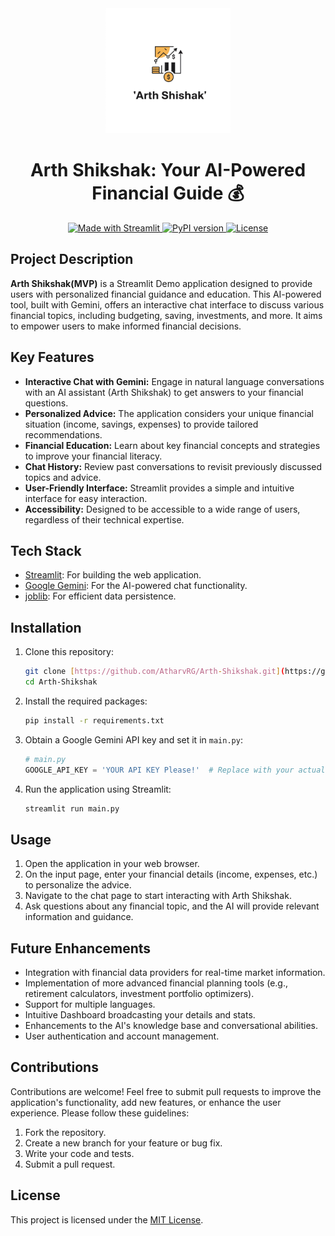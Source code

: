<div align="center">
  <img src=https://github.com/AtharvRG/Arth-Shikshak/blob/main/logo.jpg?raw=true" alt="Arth Shikshak Logo" width="200"/>
  <h1 align="center">Arth Shikshak: Your AI-Powered Financial Guide 💰</h1>
</div>

<p align="center">
  <a href="https://streamlit.io/">
    <img src="https://img.shields.io/badge/Made%20with-Streamlit-brightgreen.svg" alt="Made with Streamlit">
  </a>
  <a href="https://pypi.org/project/google-generativeai/">
    <img src="https://img.shields.io/pypi/v/google-generativeai" alt="PyPI version">
  </a>
  <a href="https://github.com/AtharvRG/Arth-Shikshak/blob/master/LICENSE">
    <img src="https://img.shields.io/badge/License-MIT-yellow.svg" alt="License">
  </a>
</p>

## Project Description

**Arth Shikshak(MVP)** is a Streamlit Demo application designed to provide users with personalized financial guidance and education. This AI-powered tool, built with Gemini, offers an interactive chat interface to discuss various financial topics, including budgeting, saving, investments, and more.  It aims to empower users to make informed financial decisions.

## Key Features

* **Interactive Chat with Gemini:** Engage in natural language conversations with an AI assistant (Arth Shikshak) to get answers to your financial questions.
* **Personalized Advice:** The application considers your unique financial situation (income, savings, expenses) to provide tailored recommendations.
* **Financial Education:** Learn about key financial concepts and strategies to improve your financial literacy.
* **Chat History:** Review past conversations to revisit previously discussed topics and advice.
* **User-Friendly Interface:** Streamlit provides a simple and intuitive interface for easy interaction.
* **Accessibility:** Designed to be accessible to a wide range of users, regardless of their technical expertise.

## Tech Stack

* [Streamlit](https://streamlit.io/): For building the web application.
* [Google Gemini](https://ai.google.com/): For the AI-powered chat functionality.
* [joblib](https://joblib.readthedocs.io/en/latest/): For efficient data persistence.

## Installation

1.  Clone this repository:

    ```bash
    git clone [https://github.com/AtharvRG/Arth-Shikshak.git](https://github.com/AtharvRG/Arth-Shikshak.git)
    cd Arth-Shikshak
    ```

2.  Install the required packages:

    ```bash
    pip install -r requirements.txt
    ```

3.  Obtain a Google Gemini API key and set it in `main.py`:

    ```python
    # main.py
    GOOGLE_API_KEY = 'YOUR API KEY Please!'  # Replace with your actual API key
    ```

4.  Run the application using Streamlit:

    ```bash
    streamlit run main.py
    ```

## Usage

1.  Open the application in your web browser.
2.  On the input page, enter your financial details (income, expenses, etc.) to personalize the advice.
3.  Navigate to the chat page to start interacting with Arth Shikshak.
4.  Ask questions about any financial topic, and the AI will provide relevant information and guidance.

## Future Enhancements

* Integration with financial data providers for real-time market information.
* Implementation of more advanced financial planning tools (e.g., retirement calculators, investment portfolio optimizers).
* Support for multiple languages.
* Intuitive Dashboard broadcasting your details and stats.
* Enhancements to the AI's knowledge base and conversational abilities.
* User authentication and account management.

## Contributions

Contributions are welcome! Feel free to submit pull requests to improve the application's functionality, add new features, or enhance the user experience. Please follow these guidelines:

1.  Fork the repository.
2.  Create a new branch for your feature or bug fix.
3.  Write your code and tests.
4.  Submit a pull request.

## License

This project is licensed under the [MIT License](LICENSE).
